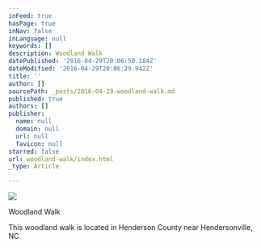 ```yaml
---
inFeed: true
hasPage: true
inNav: false
inLanguage: null
keywords: []
description: Woodland Walk
datePublished: '2016-04-29T20:06:50.184Z'
dateModified: '2016-04-29T20:06:29.942Z'
title: ''
author: []
sourcePath: _posts/2016-04-29-woodland-walk.md
published: true
authors: []
publisher:
  name: null
  domain: null
  url: null
  favicon: null
starred: false
url: woodland-walk/index.html
_type: Article

---
```

![](https://the-grid-user-content.s3-us-west-2.amazonaws.com/10a35911-340d-42f0-aa09-464963948828.jpg)

Woodland Walk

This woodland walk is located in Henderson County near Hendersonville, NC.